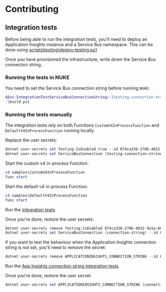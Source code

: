 # Contributing

## Integration tests

Before being able to run the integration tests, you'll need to deploy an Application Insights instance and a Service Bus namespace. This can be done using [scripts\testing\deploy-testing.ps1](scripts\testing\deploy-testing.ps1).

Once you have provisioned the infrastructure, write down the Service Bus connection string.

### Running the tests in NUKE

You need to set the Service Bus connection string before running `NUKE`:

```powershell
$Env:IntegrationTestServiceBusConnectionString='{testing-connection-string}'
.\build.ps1
```

### Running the tests manually

The integration tests rely on both Functions `CustomV4InProcessFunction` and `DefaultV4InProcessFunction` running locally.

Replace the user secrets:

```powershell
dotnet user-secrets set Testing:IsEnabled true --id 074ca336-270b-4832-9a1a-60baf152b727
dotnet user-secrets set ServiceBusConnection {testing-connection-string} --id 074ca336-270b-4832-9a1a-60baf152b727
```

Start the custom v4 in-process Function:

```powershell
cd samples\CustomV4InProcessFunction
func start
```

Start the default v4 in-process Function:

```powershell
cd samples\DefaultV4InProcessFunction
func start
```

Run the [integration tests](tests\AzureFunctionsTelemetryIntegrationTests).

Once you're done, restore the user secrets:

```powershell
dotnet user-secrets remove Testing:IsEnabled 074ca336-270b-4832-9a1a-60baf152b727
dotnet user-secrets set ServiceBusConnection {connection-string} --id 074ca336-270b-4832-9a1a-60baf152b727
```

If you want to test the behaviour when the Application Insights connection string is not set, you'll need to remove the secret:

```powershell
dotnet user-secrets remove APPLICATIONINSIGHTS_CONNECTION_STRING --id 074ca336-270b-4832-9a1a-60baf152b727
```

Run the [App Insights connection string integration tests](tests\AppInsightsConnectionStringIntegrationTests).

Once you're done, restore the user secret:

```powershell
dotnet user-secrets set APPLICATIONINSIGHTS_CONNECTION_STRING {connection-string} --id 074ca336-270b-4832-9a1a-60baf152b727
```
